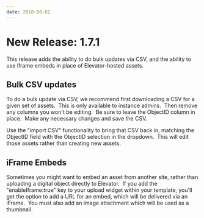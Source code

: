 ```yaml
---
date: 2018-08-02
---
```



# New Release: 1.7.1

This release adds the ability to do bulk updates via CSV, and the ability to use iframe embeds in place of Elevator-hosted assets.

## Bulk CSV updates

To do a bulk update via CSV, we recommend first downloading a CSV for a given set of assets.  This is only available to instance admins.  Then remove any columns you won't be editing.  Be sure to leave the ObjectID column in place.  Make any necessary changes and save the CSV.

Use the "import CSV" functionality to bring that CSV back in, matching the ObjectID field with the ObjectID selection in the dropdown.  This will edit those assets rather than creating new assets.

## iFrame Embeds

Sometimes you might want to embed an asset from another site, rather than uploading a digital object directly to Elevator.  If you add the "enableIframe:true" key to your upload widget within your template, you'll get the option to add a URL for an embed, which will be delivered via an iFrame.  You must also add an image attachment which will be used as a thumbnail.


